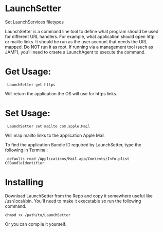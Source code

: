 # LaunchSetter
Set LaunchServices filetypes

LaunchSetter is a command line tool to define what program should be used for different URL handlers.  For example, what application should open http or mailto links. It should be run as the user account that needs the URL mapped.  Do NOT run it as root.  If running via a management tool (such as JAMF), you'll need to craete a LaunchAgent to execute the command.  

# Get Usage: 

     LaunchSetter get https

Will return the application the OS will use for https links.  

# Set Usage:

     LaunchSetter set mailto com.apple.Mail

Will map mailto links to the application Apple Mail.  

To find the application Bundle ID required by LaunchSetter, type the following in Terminal:
     
     
     defaults read /Applications/Mail.app/Contents/Info.plist CFBundleIdentifier
     
# Installing

Download LaunchSetter from the Repo and copy it somewhere useful like /usr/local/bin.  You'll need to make it executable so run the following command.

    chmod +x /path/to/LaunchSetter
    
Or you can compile it yourself.
